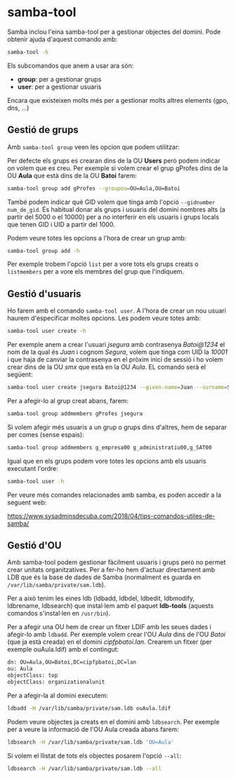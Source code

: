 # samba-tool
Samba inclou l'eina samba-tool per a gestionar objectes del domini. Pode obtenir ajuda d'aquest comando amb:

```bash
samba-tool -h
```

Els subcomandos que anem a usar ara són:
- **group**: per a gestionar grups
- **user**: per a gestionar usuaris

Encara que existeixen molts més per a gestionar molts altres elements (gpo, dns, ...)

## Gestió de grups
Amb `samba-tool group` veen les opcion que podem utilitzar:

Per defecte els grups es crearan dins de la OU **Users** però podem indicar on volem que es creu. Per exemple si volem crear el grup gProfes dins de la OU **Aula** que està dins de la OU **Batoi** farem:

```bash
samba-tool group add gProfes --groupou=OU=Aula,OU=Batoi
```

També podem indicar què GID volem que tinga amb l'opció `--gidnumber num_de_gid`. És habitual donar als grups i usuaris del domini nombres alts (a partir del 5000 o el 10000) per a no interferir en els usuaris i grups locals que tenen GID i UID a partir del 1000.

Podem veure totes les opcions a l'hora de crear un grup amb:

```bash
samba-tool group add -h
```

Per exemple trobem l'opció `list` per a vore tots els grups creats o `listmembers` per a vore els membres del grup que l'indiquem.

## Gestió d'usuaris
Ho farem amb el comando `samba-tool user`. A l'hora de crear un nou usuari haurem d'especificar moltes opcions. Les podem veure totes amb:

```bash
samba-tool user create -h
```

Per exemple anem a crear l'usuari _jsegura_ amb contrasenya _Batoi@1234_ el nom de la qual és _Juan_ i cognom _Segura_, volem que tinga com UID la _10001_ i que haja de canviar la contrasenya en el pròxim inici de sessió i ho volem crear dins de la OU _smx_ que està en la OU _Aula_. EL comando serà el següent:

```bash
samba-tool user create jsegura Batoi@1234 --given-name=Juan --surname=Segura --must-change-at-next-login --userou=OU=Aula,OU=Batoi --uid-number=10001
```

Per a afegir-lo al grup creat abans, farem:

```bash
samba-tool group addmembers gProfes jsegura
```
Si volem afegir més usuaris a un grup o grups dins d'altres, hem de separar per comes (sense espais):

```bash
samba-tool group addmembers g_empresa00 g_administratiu00,g_SAT00
```

Igual que en els grups podem vore totes les opcions amb els usuaris executant l'ordre:
```bash
samba-tool user -h
```

Per veure més comandes relacionades amb samba, es poden accedir a la seguent web:

https://www.sysadminsdecuba.com/2018/04/tips-comandos-utiles-de-samba/

## Gestió d'OU
Amb samba-tool podem gestionar fàcilment usuaris i grups però no permet crear unitats organitzatives. Per a fer-ho hem d'actuar directament amb LDB que és la base de dades de Samba (normalment es guarda en `/var/lib/samba/private/sam.ldb`).

Per a això tenim les eines ldb (ldbadd, ldbdel, ldbedit, ldbmodify, ldbrename, ldbsearch) que instal·lem amb el paquet **ldb-tools** (aquests comandos s'instal·len en `/usr/bin`).

Per a afegir una OU hem de crear un fitxer LDIF amb les seues dades i afegir-lo amb `ldbadd`. Per exemple volem crear l'OU _Aula_ dins de l'OU _Batoi_ (que ja està creada) en el domini _cipfpbatoi.lan_. Crearem un fitxer (per exemple ouAula.ldif) amb el contingut:
```bash
dn: OU=Aula,OU=Batoi,DC=cipfpbatoi,DC=lan
ou: Aula
objectClass: top
objectClass: organizationalunit 
```

Per a afegir-la al domini executem:
```bash
ldbadd -H /var/lib/samba/private/sam.ldb ouAula.ldif 
```

Podem veure objectes ja creats en el domini amb `ldbsearch`. Per exemple per a veure la informació de l'OU Aula creada abans farem:
```bash
ldbsearch -H /var/lib/samba/private/sam.ldb 'OU=Aula' 
```

Si volem el llistat de tots els objectes posarem l'opció `--all`:
```bash
ldbsearch -H /var/lib/samba/private/sam.ldb --all
```
